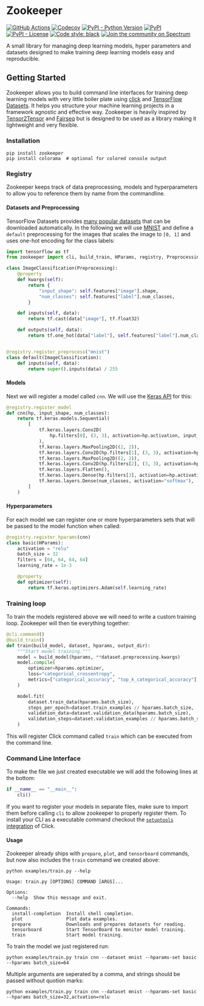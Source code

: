 # Zookeeper

[![GitHub Actions](https://github.com/larq/zookeeper/workflows/Unittest/badge.svg)](https://github.com/larq/zookeeper/actions?workflow=Unittest) [![Codecov](https://img.shields.io/codecov/c/github/larq/zookeeper)](https://codecov.io/github/larq/zookeeper?branch=master) [![PyPI - Python Version](https://img.shields.io/pypi/pyversions/zookeeper.svg)](https://pypi.org/project/zookeeper/) [![PyPI](https://img.shields.io/pypi/v/zookeeper.svg)](https://pypi.org/project/zookeeper/) [![PyPI - License](https://img.shields.io/pypi/l/zookeeper.svg)](https://github.com/plumerai/zookeeper/blob/master/LICENSE) [![Code style: black](https://img.shields.io/badge/code%20style-black-000000.svg)](https://github.com/ambv/black) [![Join the community on Spectrum](https://withspectrum.github.io/badge/badge.svg)](https://spectrum.chat/larq)

A small library for managing deep learning models, hyper parameters and datasets designed to make training deep learning models easy and reproducible.

## Getting Started

Zookeeper allows you to build command line interfaces for training deep learning models with very little boiler plate using [click](https://click.palletsprojects.com/) and [TensorFlow Datasets](https://www.tensorflow.org/datasets/). It helps you structure your machine learning projects in a framework agnostic and effective way.
Zookeeper is heavily inspired by [Tensor2Tensor](https://github.com/tensorflow/tensor2tensor) and [Fairseq](https://github.com/pytorch/fairseq/) but is designed to be used as a library making it lightweight and very flexible.

### Installation

```console
pip install zookeeper
pip install colorama  # optional for colored console output
```

### Registry

Zookeeper keeps track of data preprocessing, models and hyperparameters to allow you to reference them by name from the commandline.

#### Datasets and Preprocessing

TensorFlow Datasets provides [many popular datasets](https://www.tensorflow.org/datasets/datasets) that can be downloaded automatically.
In the following we will use [MNIST](http://yann.lecun.com/exdb/mnist) and define a `default` preprocessing for the images that scales the image to `[0, 1]` and uses one-hot encoding for the class labels:

```python
import tensorflow as tf
from zookeeper import cli, build_train, HParams, registry, Preprocessing

class ImageClassification(Preprocessing):
    @property
    def kwargs(self):
        return {
            "input_shape": self.features["image"].shape,
            "num_classes": self.features["label"].num_classes,
        }

    def inputs(self, data):
        return tf.cast(data["image"], tf.float32)

    def outputs(self, data):
        return tf.one_hot(data["label"], self.features["label"].num_classes)


@registry.register_preprocess("mnist")
class default(ImageClassification):
    def inputs(self, data):
        return super().inputs(data) / 255
```

#### Models

Next we will register a model called `cnn`. We will use the [Keras API](https://keras.io) for this:

```python
@registry.register_model
def cnn(hp, input_shape, num_classes):
    return tf.keras.models.Sequential(
        [
            tf.keras.layers.Conv2D(
                hp.filters[0], (3, 3), activation=hp.activation, input_shape=input_shape
            ),
            tf.keras.layers.MaxPooling2D((2, 2)),
            tf.keras.layers.Conv2D(hp.filters[1], (3, 3), activation=hp.activation),
            tf.keras.layers.MaxPooling2D((2, 2)),
            tf.keras.layers.Conv2D(hp.filters[2], (3, 3), activation=hp.activation),
            tf.keras.layers.Flatten(),
            tf.keras.layers.Dense(hp.filters[3], activation=hp.activation),
            tf.keras.layers.Dense(num_classes, activation="softmax"),
        ]
    )
```

#### Hyperparameters

For each model we can register one or more hyperparameters sets that will be passed to the model function when called:

```python
@registry.register_hparams(cnn)
class basic(HParams):
    activation = "relu"
    batch_size = 32
    filters = [64, 64, 64, 64]
    learning_rate = 1e-3

    @property
    def optimizer(self):
        return tf.keras.optimizers.Adam(self.learning_rate)
```

### Training loop

To train the models registered above we will need to write a custom training loop. Zookeeper will then tie everything together:

```python
@cli.command()
@build_train()
def train(build_model, dataset, hparams, output_dir):
    """Start model training."""
    model = build_model(hparams, **dataset.preprocessing.kwargs)
    model.compile(
        optimizer=hparams.optimizer,
        loss="categorical_crossentropy",
        metrics=["categorical_accuracy", "top_k_categorical_accuracy"],
    )

    model.fit(
        dataset.train_data(hparams.batch_size),
        steps_per_epoch=dataset.train_examples // hparams.batch_size,
        validation_data=dataset.validation_data(hparams.batch_size),
        validation_steps=dataset.validation_examples // hparams.batch_size,
    )
```

This will register Click command called `train` which can be executed from the command line.

### Command Line Interface

To make the file we just created executable we will add the following lines at the bottom:

```python
if __name__ == "__main__":
    cli()
```

If you want to register your models in separate files, make sure to import them before calling `cli` to allow zookeeper to properly register them. To install your CLI as a executable command checkout the [`setuptools` integration](http://click.palletsprojects.com/en/7.x/setuptools/) of Click.

#### Usage

Zookeeper already ships with `prepare`, `plot`, and `tensorboard` commands, but now also includes the `train` command we created above:

```console
python examples/train.py --help
```

```console
Usage: train.py [OPTIONS] COMMAND [ARGS]...

Options:
  --help  Show this message and exit.

Commands:
  install-completion  Install shell completion.
  plot                Plot data examples.
  prepare             Downloads and prepares datasets for reading.
  tensorboard         Start TensorBoard to monitor model training.
  train               Start model training.
```

To train the model we just registered run:

```console
python examples/train.py train cnn --dataset mnist --hparams-set basic --hparams batch_size=64
```

Multiple arguments are seperated by a comma, and strings should be passed without quotion marks:

```console
python examples/train.py train cnn --dataset mnist --hparams-set basic --hparams batch_size=32,actvation=relu
```
